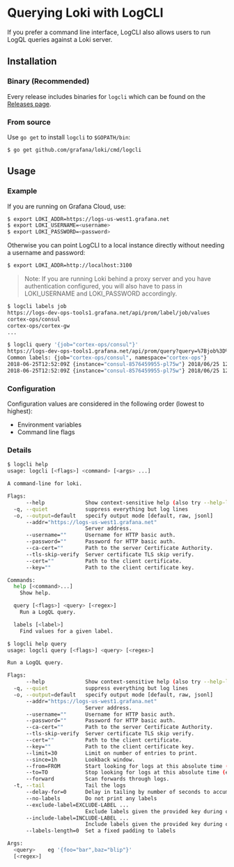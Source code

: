 # Querying Loki with LogCLI

If you prefer a command line interface, LogCLI also allows users to run LogQL
queries against a Loki server.

## Installation

### Binary (Recommended)

Every release includes binaries for `logcli` which can be found on the
[Releases page](https://github.com/grafana/loki/releases).

### From source

Use `go get` to install `logcli` to `$GOPATH/bin`:

```
$ go get github.com/grafana/loki/cmd/logcli
```

## Usage

### Example

If you are running on Grafana Cloud, use:

```bash
$ export LOKI_ADDR=https://logs-us-west1.grafana.net
$ export LOKI_USERNAME=<username>
$ export LOKI_PASSWORD=<password>
```

Otherwise you can point LogCLI to a local instance directly
without needing a username and password:

```bash
$ export LOKI_ADDR=http://localhost:3100
```

> Note: If you are running Loki behind a proxy server and you have
> authentication configured, you will also have to pass in LOKI_USERNAME
> and LOKI_PASSWORD accordingly.

```bash
$ logcli labels job
https://logs-dev-ops-tools1.grafana.net/api/prom/label/job/values
cortex-ops/consul
cortex-ops/cortex-gw
...

$ logcli query '{job="cortex-ops/consul"}'
https://logs-dev-ops-tools1.grafana.net/api/prom/query?query=%7Bjob%3D%22cortex-ops%2Fconsul%22%7D&limit=30&start=1529928228&end=1529931828&direction=backward&regexp=
Common labels: {job="cortex-ops/consul", namespace="cortex-ops"}
2018-06-25T12:52:09Z {instance="consul-8576459955-pl75w"} 2018/06/25 12:52:09 [INFO] raft: Snapshot to 475409 complete
2018-06-25T12:52:09Z {instance="consul-8576459955-pl75w"} 2018/06/25 12:52:09 [INFO] raft: Compacting logs from 456973 to 465169
```

### Configuration

Configuration values are considered in the following order (lowest to highest):

- Environment variables
- Command line flags

### Details

```bash
$ logcli help
usage: logcli [<flags>] <command> [<args> ...]

A command-line for loki.

Flags:
      --help             Show context-sensitive help (also try --help-long and --help-man).
  -q, --quiet            suppress everything but log lines
  -o, --output=default   specify output mode [default, raw, jsonl]
      --addr="https://logs-us-west1.grafana.net"
                         Server address.
      --username=""      Username for HTTP basic auth.
      --password=""      Password for HTTP basic auth.
      --ca-cert=""       Path to the server Certificate Authority.
      --tls-skip-verify  Server certificate TLS skip verify.
      --cert=""          Path to the client certificate.
      --key=""           Path to the client certificate key.

Commands:
  help [<command>...]
    Show help.

  query [<flags>] <query> [<regex>]
    Run a LogQL query.

  labels [<label>]
    Find values for a given label.

$ logcli help query
usage: logcli query [<flags>] <query> [<regex>]

Run a LogQL query.

Flags:
      --help             Show context-sensitive help (also try --help-long and --help-man).
  -q, --quiet            suppress everything but log lines
  -o, --output=default   specify output mode [default, raw, jsonl]
      --addr="https://logs-us-west1.grafana.net"
                         Server address.
      --username=""      Username for HTTP basic auth.
      --password=""      Password for HTTP basic auth.
      --ca-cert=""       Path to the server Certificate Authority.
      --tls-skip-verify  Server certificate TLS skip verify.
      --cert=""          Path to the client certificate.
      --key=""           Path to the client certificate key.
      --limit=30         Limit on number of entries to print.
      --since=1h         Lookback window.
      --from=FROM        Start looking for logs at this absolute time (inclusive)
      --to=TO            Stop looking for logs at this absolute time (exclusive)
      --forward          Scan forwards through logs.
  -t, --tail             Tail the logs
      --delay-for=0      Delay in tailing by number of seconds to accumulate logs for re-ordering
      --no-labels        Do not print any labels
      --exclude-label=EXCLUDE-LABEL ...
                         Exclude labels given the provided key during output.
      --include-label=INCLUDE-LABEL ...
                         Include labels given the provided key during output.
      --labels-length=0  Set a fixed padding to labels

Args:
  <query>    eg '{foo="bar",baz="blip"}'
  [<regex>]
```

